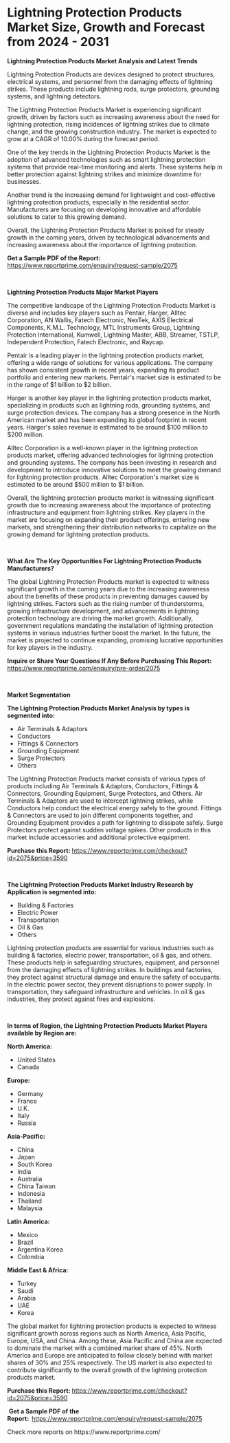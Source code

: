 <p><h1>Lightning Protection Products Market Size, Growth and Forecast from 2024 - 2031</h1></p><p><strong>Lightning Protection Products Market Analysis and Latest Trends</strong></p>
<p><p>Lightning Protection Products are devices designed to protect structures, electrical systems, and personnel from the damaging effects of lightning strikes. These products include lightning rods, surge protectors, grounding systems, and lightning detectors.</p><p>The Lightning Protection Products Market is experiencing significant growth, driven by factors such as increasing awareness about the need for lightning protection, rising incidences of lightning strikes due to climate change, and the growing construction industry. The market is expected to grow at a CAGR of 10.00% during the forecast period.</p><p>One of the key trends in the Lightning Protection Products Market is the adoption of advanced technologies such as smart lightning protection systems that provide real-time monitoring and alerts. These systems help in better protection against lightning strikes and minimize downtime for businesses.</p><p>Another trend is the increasing demand for lightweight and cost-effective lightning protection products, especially in the residential sector. Manufacturers are focusing on developing innovative and affordable solutions to cater to this growing demand.</p><p>Overall, the Lightning Protection Products Market is poised for steady growth in the coming years, driven by technological advancements and increasing awareness about the importance of lightning protection.</p></p>
<p><strong>Get a Sample PDF of the Report:&nbsp;</strong> <a href="https://www.reportprime.com/enquiry/request-sample/2075">https://www.reportprime.com/enquiry/request-sample/2075</a></p>
<p>&nbsp;</p>
<p><strong>Lightning Protection Products Major Market Players</strong></p>
<p><p>The competitive landscape of the Lightning Protection Products Market is diverse and includes key players such as Pentair, Harger, Alltec Corporation, AN Wallis, Fatech Electronic, NexTek, AXIS Electrical Components, K.M.L. Technology, MTL Instruments Group, Lightning Protection International, Kumwell, Lightning Master, ABB, Streamer, TSTLP, Independent Protection, Fatech Electronic, and Raycap.</p><p>Pentair is a leading player in the lightning protection products market, offering a wide range of solutions for various applications. The company has shown consistent growth in recent years, expanding its product portfolio and entering new markets. Pentair's market size is estimated to be in the range of $1 billion to $2 billion.</p><p>Harger is another key player in the lightning protection products market, specializing in products such as lightning rods, grounding systems, and surge protection devices. The company has a strong presence in the North American market and has been expanding its global footprint in recent years. Harger's sales revenue is estimated to be around $100 million to $200 million.</p><p>Alltec Corporation is a well-known player in the lightning protection products market, offering advanced technologies for lightning protection and grounding systems. The company has been investing in research and development to introduce innovative solutions to meet the growing demand for lightning protection products. Alltec Corporation's market size is estimated to be around $500 million to $1 billion.</p><p>Overall, the lightning protection products market is witnessing significant growth due to increasing awareness about the importance of protecting infrastructure and equipment from lightning strikes. Key players in the market are focusing on expanding their product offerings, entering new markets, and strengthening their distribution networks to capitalize on the growing demand for lightning protection products.</p></p>
<p>&nbsp;</p>
<p><strong>What Are The Key Opportunities For Lightning Protection Products Manufacturers?</strong></p>
<p><p>The global Lightning Protection Products market is expected to witness significant growth in the coming years due to the increasing awareness about the benefits of these products in preventing damages caused by lightning strikes. Factors such as the rising number of thunderstorms, growing infrastructure development, and advancements in lightning protection technology are driving the market growth. Additionally, government regulations mandating the installation of lightning protection systems in various industries further boost the market. In the future, the market is projected to continue expanding, promising lucrative opportunities for key players in the industry.</p></p>
<p><strong>Inquire or Share Your Questions If Any Before Purchasing This Report:</strong> <a href="https://www.reportprime.com/enquiry/pre-order/2075">https://www.reportprime.com/enquiry/pre-order/2075</a></p>
<p>&nbsp;</p>
<p><strong>Market Segmentation</strong></p>
<p><strong>The Lightning Protection Products Market Analysis by types is segmented into:</strong></p>
<p><ul><li>Air Terminals & Adaptors</li><li>Conductors</li><li>Fittings & Connectors</li><li>Grounding Equipment</li><li>Surge Protectors</li><li>Others</li></ul></p>
<p><p>The Lightning Protection Products market consists of various types of products including Air Terminals & Adaptors, Conductors, Fittings & Connectors, Grounding Equipment, Surge Protectors, and Others. Air Terminals & Adaptors are used to intercept lightning strikes, while Conductors help conduct the electrical energy safely to the ground. Fittings & Connectors are used to join different components together, and Grounding Equipment provides a path for lightning to dissipate safely. Surge Protectors protect against sudden voltage spikes. Other products in this market include accessories and additional protective equipment.</p></p>
<p><strong>Purchase this Report:&nbsp;</strong><a href="https://www.reportprime.com/checkout?id=2075&price=3590">https://www.reportprime.com/checkout?id=2075&price=3590</a></p>
<p>&nbsp;</p>
<p><strong>The Lightning Protection Products Market Industry Research by Application is segmented into:</strong></p>
<p><ul><li>Building & Factories</li><li>Electric Power</li><li>Transportation</li><li>Oil & Gas</li><li>Others</li></ul></p>
<p><p>Lightning protection products are essential for various industries such as building & factories, electric power, transportation, oil & gas, and others. These products help in safeguarding structures, equipment, and personnel from the damaging effects of lightning strikes. In buildings and factories, they protect against structural damage and ensure the safety of occupants. In the electric power sector, they prevent disruptions to power supply. In transportation, they safeguard infrastructure and vehicles. In oil & gas industries, they protect against fires and explosions.</p></p>
<p>&nbsp;</p>
<p><strong>In terms of Region, the Lightning Protection Products Market Players available by Region are:</strong></p>
<p>
    <p> <strong> North America: </strong>
        <ul>
            <li>United States</li>
            <li>Canada</li>
        </ul>
        </p> 
    <p> <strong> Europe: </strong>
        <ul>
            <li>Germany</li>
            <li>France</li>
            <li>U.K.</li>
            <li>Italy</li>
            <li>Russia</li>
        </ul>
        </p> 
    <p> <strong> Asia-Pacific: </strong>
        <ul>
            <li>China</li>
            <li>Japan</li>
            <li>South Korea</li>
            <li>India</li>
            <li>Australia</li>
            <li>China Taiwan</li>
            <li>Indonesia</li>
            <li>Thailand</li>
            <li>Malaysia</li>
        </ul>
        </p> 
    <p> <strong> Latin America: </strong>
        <ul>
            <li>Mexico</li>
            <li>Brazil</li>
            <li>Argentina Korea</li>
            <li>Colombia</li>
        </ul>
        </p> 
    <p> <strong> Middle East & Africa: </strong>
        <ul>
            <li>Turkey</li>
            <li>Saudi</li>
            <li>Arabia</li>
            <li>UAE</li>
            <li>Korea</li>
        </ul>
    </p>
    </p>
<p><p>The global market for lightning protection products is expected to witness significant growth across regions such as North America, Asia Pacific, Europe, USA, and China. Among these, Asia Pacific and China are expected to dominate the market with a combined market share of 45%. North America and Europe are anticipated to follow closely behind with market shares of 30% and 25% respectively. The US market is also expected to contribute significantly to the overall growth of the lightning protection products market.</p></p>
<p><strong>Purchase this Report: </strong><a href="https://www.reportprime.com/checkout?id=2075&price=3590">https://www.reportprime.com/checkout?id=2075&price=3590</a></p>
<p>&nbsp;<strong>Get a Sample PDF of the Report:&nbsp;&nbsp;</strong><a href="https://www.reportprime.com/enquiry/request-sample/2075">https://www.reportprime.com/enquiry/request-sample/2075</a></p>
<p><strong></strong></p>
<p>Check more reports on https://www.reportprime.com/</p>